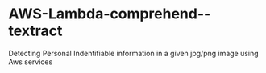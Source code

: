 # AWS-Lambda-comprehend--textract
Detecting Personal Indentifiable information in a given jpg/png image using Aws services
